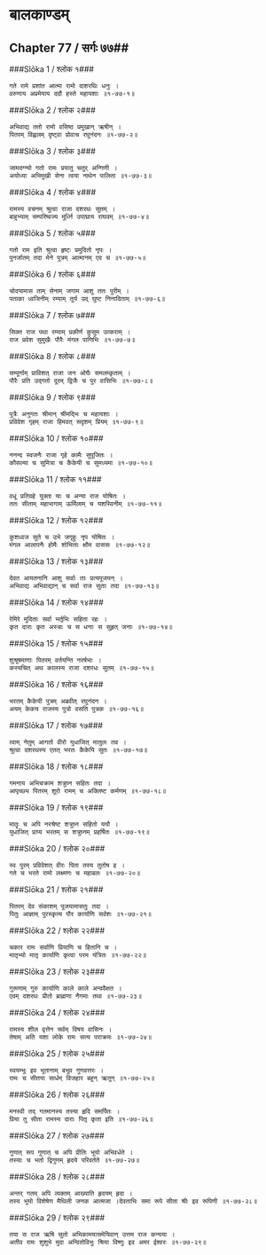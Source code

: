 बालकाण्डम्
===============================


## Chapter 77  / सर्गः ७७##


###Slōka 1 / श्लोक १###


    गते रामे प्रशांत आत्मा रामो दाशरथिः धनुः ।
    वरुणाय अप्रमेयाय ददौ हस्ते महायशाः ॥१-७७-१॥


###Slōka 2 / श्लोक २###


    अभिवाद्य ततो रामो वसिष्ठ प्रमुखान् ऋषीन् ।
    पितरम् विह्वलम् दृष्ट्वा प्रोवाच रघुनंदनः ॥१-७७-२॥


###Slōka 3 / श्लोक ३###


    जामदग्न्यो गतो रामः प्रयातु चतुर् अन्गिणी ।
    अयोध्या अभिमुखी सेना त्वया नाथेन पालिता ॥१-७७-३॥


###Slōka 4 / श्लोक ४###


    रामस्य वचनम् श्रुत्वा राजा दशरथः सुतम् ।
    बाहुभ्याम् सम्परिष्वज्य मूर्ध्नि उपाघ्राय राघवम् ॥१-७७-४॥


###Slōka 5 / श्लोक ५###


    गतो राम इति श्रुत्वा हृष्टः प्रमुदितो नृपः ।
    पुनर्जातम् तदा मेने पुत्रम् आत्मानम् एव च ॥१-७७-५॥


###Slōka 6 / श्लोक ६###


    चोदयामास ताम् सेनाम् जगाम आशु ततः पुरीम् ।
    पताका ध्वजिनीम् रम्याम् तूर्य उद् घुष्ट निनादिताम् ॥१-७७-६॥


###Slōka 7 / श्लोक ७###


    सिक्त राज पथा रम्याम् प्रकीर्ण कुसुम उत्कराम् ।
    राज प्रवेश सुमुखैः पौरैः मंगल पाणिभिः ॥१-७७-७॥


###Slōka 8 / श्लोक ८###


    सम्पूर्णाम् प्राविशत् राजा जन ओघैः समलम्कृताम् ।
    पौरैः प्रति उद्गतो दूरम् द्विजैः च पुर वासिभिः ॥१-७७-८॥


###Slōka 9 / श्लोक ९###


    पुत्रैः अनुगतः श्रीमान् श्रीमद्भिः च महायशाः ।
    प्रविवेश गृहम् राजा हिमवत् सदृशम् प्रियम् ॥१-७७-९॥


###Slōka 10 / श्लोक १०###


    ननन्द स्वजनैः राजा गृहे कामैः सुपूजितः ।
    कौसल्या च सुमित्रा च कैकेयी च सुमध्यमा ॥१-७७-१०॥


###Slōka 11 / श्लोक ११###


    वधू प्रतिग्रहे युक्ता याः च अन्या राज योषितः ।
    ततः सीताम् महाभागाम् ऊर्मिलाम् च यशस्विनीम् ॥१-७७-११॥


###Slōka 12 / श्लोक १२###


    कुशध्वज सुते च उभे जगृहुः नृप योषितः ।
    मंगल आलापनैः होमैः शोभिताः क्षौम वाससः ॥१-७७-१२॥


###Slōka 13 / श्लोक १३###


    देवत आयतनानि आशु सर्वाः ताः प्रत्यपूजयन् ।
    अभिवाद्य अभिवाद्यान् च सर्वा राज सुताः तदा ॥१-७७-१३॥


###Slōka 14 / श्लोक १४###


    रेमिरे मुदिताः सर्वा भर्तृभिः सहिता रहः ।
    कृत दाराः कृत अस्त्राः च स धनाः स सुहृत् जनाः ॥१-७७-१४॥


###Slōka 15 / श्लोक १५###


    शुश्रूषमाणाः पितरम् वर्तयन्ति नरर्षभाः ।
    कस्यचित् अथ कालस्य राजा दशरधः सुतम् ॥१-७७-१५॥


###Slōka 16 / श्लोक १६###


    भरतम् कैकेयी पुत्रम् अब्रवीत् रघुनंदन ।
    अयम् केकय राजस्य पुत्रो वसति पुत्रक ॥१-७७-१६॥


###Slōka 17 / श्लोक १७###


    त्वाम् नेतुम् आगतो वीरो युधाजित् मातुलः तव ।
    श्रुत्वा दशरथस्य एतत् भरतः कैकेयि सुतः ॥१-७७-१७॥


###Slōka 18 / श्लोक १८###


    गमनाय अभिचक्राम शत्रुघ्न सहितः तदा ।
    आपृच्छ्य पितरम् शूरो रामम् च अक्लिष्ट कर्मणम् ॥१-७७-१८॥


###Slōka 19 / श्लोक १९###


    मातॄः च अपि नरश्रेष्ट शत्रुघ्न सहितो ययौ ।
    युधाजित् प्राप्य भरतम् स शत्रुघ्नम् प्रहर्षितः ॥१-७७-१९॥


###Slōka 20 / श्लोक २०###


    स्व पुरम् प्रविवेशत् वीरः पिता तस्य तुतोष ह ।
    गते च भरते रामो लक्ष्मणः च महाबलः ॥१-७७-२०॥


###Slōka 21 / श्लोक २१###


    पितरम् देव संकाशम् पूजयामासतुः तदा ।
    पितुः आज्ञाम् पुरस्कृत्य पौर कार्याणि सर्वशः ॥१-७७-२१॥


###Slōka 22 / श्लोक २२###


    चकार रामः सर्वाणि प्रियाणि च हितानि च ।
    मातृभ्यो मातृ कार्याणि कृत्वा परम यंत्रितः ॥१-७७-२२॥


###Slōka 23 / श्लोक २३###


    गुरूणाम् गुरु कार्याणि काले काले अन्ववैक्षत ।
    एवम् दशरथः प्रीतो ब्राह्मणा नैगमाः तथा ॥१-७७-२३॥


###Slōka 24 / श्लोक २४###


    रामस्य शील वृत्तेन सर्वम् विषय वासिनः ।
    तेषाम् अति यशा लोके रामः सत्य पराक्रमः ॥१-७७-२४॥


###Slōka 25 / श्लोक २५###


    स्वयम्भूः इव भूतानाम् बभूव गुणवत्तरः ।
    रामः च सीतया सार्धम् विजहार बहून् ऋतून् ॥१-७७-२५॥


###Slōka 26 / श्लोक २६###


    मनस्वी तद् गतमानस्य तस्या हृदि समर्पितः ।
    प्रिया तु सीता रामस्य दाराः पितृ कृता इति ॥१-७७-२६॥


###Slōka 27 / श्लोक २७###


    गुणात् रूप गुणात् च अपि प्रीतिः भूयो अभिवर्धते ।
    तस्याः च भर्ता द्विगुणम् हृदये परिवर्तते ॥१-७७-२७॥


###Slōka 28 / श्लोक २८###


    अन्तर् गतम् अपि व्यक्तम् आख्याति हृदयम् हृदा ।
    तस्य भूयो विशेषेण मैथिली जनक आत्मजा ।देवताभिः समा रूपे सीता श्रीः इव रूपिणी ॥१-७७-२८॥


###Slōka 29 / श्लोक २९###


    तया स राज ऋषि सुतो अभिकामयासमेयिवान् उत्तम राज कन्यया ।
    अतीव रामः शुशुभे मुदा अन्वितोविभुः श्रिया विष्णुः इव अमर ईश्वरः ॥१-७७-२९॥


